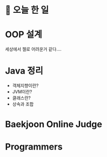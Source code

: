 # :thought_balloon: __오늘 한 일__

# __OOP 설계__
세상에서 젤로 어려운거 같다....
# __Java 정리__
* 객체지향이란?
* JVM이란?
* 클래스란?
* 상속과 조합

# __Baekjoon Online Judge__

# __Programmers__
